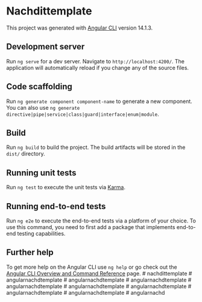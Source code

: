# Nachdittemplate

This project was generated with [Angular CLI](https://github.com/angular/angular-cli) version 14.1.3.

## Development server

Run `ng serve` for a dev server. Navigate to `http://localhost:4200/`. The application will automatically reload if you change any of the source files.

## Code scaffolding

Run `ng generate component component-name` to generate a new component. You can also use `ng generate directive|pipe|service|class|guard|interface|enum|module`.

## Build

Run `ng build` to build the project. The build artifacts will be stored in the `dist/` directory.

## Running unit tests

Run `ng test` to execute the unit tests via [Karma](https://karma-runner.github.io).

## Running end-to-end tests

Run `ng e2e` to execute the end-to-end tests via a platform of your choice. To use this command, you need to first add a package that implements end-to-end testing capabilities.

## Further help

To get more help on the Angular CLI use `ng help` or go check out the [Angular CLI Overview and Command Reference](https://angular.io/cli) page.
#   n a c h d i t t e m p l a t e  
 #   a n g u l a r n a c h d t e m p l a t e  
 #   a n g u l a r n a c h d t e m p l a t e  
 #   a n g u l a r n a c h d t e m p l a t e  
 #   a n g u l a r n a c h d t e m p l a t e  
 #   a n g u l a r n a c h d t e m p l a t e  
 #   a n g u l a r n a c h d t e m p l a t e  
 #   a n g u l a r n a c h d t e m p l a t e  
 #   a n g u l a r n a c h d t e m p l a t e  
 #   a n g u l a r n a c h d  
 